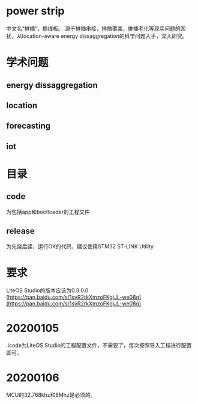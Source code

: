 
# power strip
中文名“排插”，插线板。
源于排插串接，排插覆盖，排插老化等现实问题的困扰，从location-aware energy dissaggregation的科学问题入手，深入研究。

# 学术问题
## energy dissaggregation
## location
## forecasting
## iot

# 目录
## code
为包括app和bootloader的工程文件
## release
为先烧后读，运行OK的代码，建议使用STM32 ST-LINK Utility

# 要求
LiteOS Studio的版本应该为0.3.0.0 
[https://pan.baidu.com/s/1svR2rkXmzoFKgjJL-we08g](https://pan.baidu.com/s/1svR2rkXmzoFKgjJL-we08g)

# 20200105
.icode为LiteOS Studio的工程配置文件，不需要了，每次按照导入工程进行配置即可。
# 20200106
MCU的32.768khz和8Mhz是必须的。
